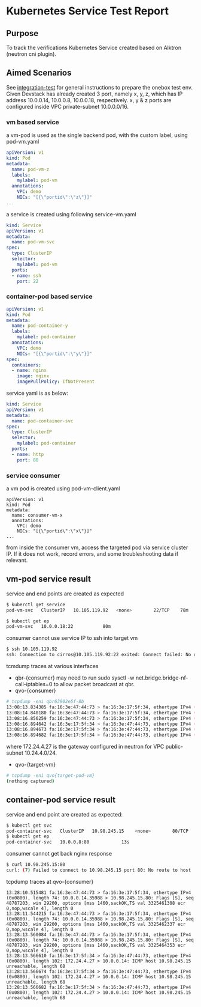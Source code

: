 # Kubernetes Service Test Report

## Purpose
To track the verifications Kubernetes Service created based on Alktron (neutron cni plugin).

## Aimed Scenarios
See [integration-test](../integration_test.md) for general instructions to prepare the onebox test env.
Given Devstack has already created 3 port, namely x, y, z, which has IP address 10.0.0.14, 10.0.0.8, 10.0.0.18, respectively. x, y & z ports are configured inside VPC private-subnet 10.0.0.0/16.
### vm based service
a vm-pod is used as the single backend pod, with the custom label, using pod-vm.yaml
```yaml (partial)
apiVersion: v1
kind: Pod
metadata:
  name: pod-vm-z
  labels:
    mylabel: pod-vm
  annotations:
    VPC: demo
    NICs: "[{\"portid\":\"z\"}]"
...
```
a service is created using following service-vm.yaml
```yaml
kind: Service
apiVersion: v1
metadata:
  name: pod-vm-svc
spec:
  type: ClusterIP
  selector:
    mylabel: pod-vm
  ports:
  - name: ssh
    port: 22
```
### container-pod based service
```yaml
apiVersion: v1
kind: Pod
metadata:
  name: pod-container-y
  labels:
    mylabel: pod-container
  annotations:
    VPC: demo
    NICs: "[{\"portid\":\"y\"}]"
spec:
  containers:
  - name: nginx
    image: nginx
    imagePullPolicy: IfNotPresent
```
service yaml is as below:
```yaml
kind: Service
apiVersion: v1
metadata:
  name: pod-container-svc
spec:
  type: ClusterIP
  selector:
    mylabel: pod-container
  ports:
  - name: http
    port: 80
```
### service consumer
a vm pod is created using pod-vm-client.yaml
```yaml(partial)
apiVersion: v1
kind: Pod
metadata:
  name: consumer-vm-x
  annotations:
    VPC: demo
    NICs: "[{\"portid\":\"x\"}]"
...
```
from inside the consumer vm, access the targeted pod via service cluster IP. If it does not work, record errors, and some troubleshooting data if relevant. 

## vm-pod service result
service and end points are created as expected
```bash
$ kuberctl get service
pod-vm-svc   ClusterIP   10.105.119.92   <none>        22/TCP    78m

$ kubectl get ep
pod-vm-svc   10.0.0.18:22           80m
```
consumer cannot use service IP to ssh into target vm
```bash
$ ssh 10.105.119.92
ssh: Connection to cirros@10.105.119.92:22 exited: Connect failed: No route to host
```
tcmdump traces at various interfaces
* qbr-{consumer}
may need to run sudo sysctl -w net.bridge.bridge-nf-call-iptables=0 to allow packet broadcast at qbr.
* qvo-{consumer}
```bash
# tcpdump -eni qbr63902e5f-8b
13:08:13.834385 fa:16:3e:47:44:73 > fa:16:3e:17:5f:34, ethertype IPv4 (0x0800), length 74: 10.0.0.14.47134 > 10.105.119.92.22: Flags [S], seq 743410733, win 29200, options [mss 1460,sackOK,TS val 958850269 ecr 0,nop,wscale 4], length 0
13:08:14.840180 fa:16:3e:47:44:73 > fa:16:3e:17:5f:34, ethertype IPv4 (0x0800), length 74: 10.0.0.14.47134 > 10.105.119.92.22: Flags [S], seq 743410733, win 29200, options [mss 1460,sackOK,TS val 958851275 ecr 0,nop,wscale 4], length 0
13:08:16.856259 fa:16:3e:47:44:73 > fa:16:3e:17:5f:34, ethertype IPv4 (0x0800), length 74: 10.0.0.14.47134 > 10.105.119.92.22: Flags [S], seq 743410733, win 29200, options [mss 1460,sackOK,TS val 958853291 ecr 0,nop,wscale 4], length 0
13:08:16.894642 fa:16:3e:17:5f:34 > fa:16:3e:47:44:73, ethertype IPv4 (0x0800), length 102: 172.24.4.27 > 10.0.0.14: ICMP host 10.105.119.92 unreachable, length 68
13:08:16.894673 fa:16:3e:17:5f:34 > fa:16:3e:47:44:73, ethertype IPv4 (0x0800), length 102: 172.24.4.27 > 10.0.0.14: ICMP host 10.105.119.92 unreachable, length 68
13:08:16.894682 fa:16:3e:17:5f:34 > fa:16:3e:47:44:73, ethertype IPv4 (0x0800), length 102: 172.24.4.27 > 10.0.0.14: ICMP host 10.105.119.92 unreachable, length 68
```
where 172.24.4.27 is the gateway configured in neutron for VPC public-subnet 10.24.4.0/24.
* qvo-{target-vm}
```bash
# tcpdump -eni qvo{target-pod-vm}
(nothing captured)
```

## container-pod service result
service and end point are created as expected:
```bash
$ kubectl get svc
pod-container-svc   ClusterIP   10.98.245.15    <none>        80/TCP    9s
$ kubectl get ep
pod-container-svc   10.0.0.8:80            13s
```
consumer cannot get back nginx response
```bash
$ curl 10.98.245.15:80
curl: (7) Failed to connect to 10.98.245.15 port 80: No route to host
```
tcpdump traces at qvo-{consumer}
```text
13:28:10.515481 fa:16:3e:47:44:73 > fa:16:3e:17:5f:34, ethertype IPv4 (0x0800), length 74: 10.0.0.14.35988 > 10.98.245.15.80: Flags [S], seq 48787203, win 29200, options [mss 1460,sackOK,TS val 3325461308 ecr 0,nop,wscale 4], length 0
13:28:11.544215 fa:16:3e:47:44:73 > fa:16:3e:17:5f:34, ethertype IPv4 (0x0800), length 74: 10.0.0.14.35988 > 10.98.245.15.80: Flags [S], seq 48787203, win 29200, options [mss 1460,sackOK,TS val 3325462337 ecr 0,nop,wscale 4], length 0
13:28:13.560084 fa:16:3e:47:44:73 > fa:16:3e:17:5f:34, ethertype IPv4 (0x0800), length 74: 10.0.0.14.35988 > 10.98.245.15.80: Flags [S], seq 48787203, win 29200, options [mss 1460,sackOK,TS val 3325464353 ecr 0,nop,wscale 4], length 0
13:28:13.566610 fa:16:3e:17:5f:34 > fa:16:3e:47:44:73, ethertype IPv4 (0x0800), length 102: 172.24.4.27 > 10.0.0.14: ICMP host 10.98.245.15 unreachable, length 68
13:28:13.566674 fa:16:3e:17:5f:34 > fa:16:3e:47:44:73, ethertype IPv4 (0x0800), length 102: 172.24.4.27 > 10.0.0.14: ICMP host 10.98.245.15 unreachable, length 68
13:28:13.566682 fa:16:3e:17:5f:34 > fa:16:3e:47:44:73, ethertype IPv4 (0x0800), length 102: 172.24.4.27 > 10.0.0.14: ICMP host 10.98.245.15 unreachable, length 68
``` 